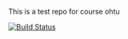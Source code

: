 This is a test repo for course ohtu

[![Build Status](https://travis-ci.org/TerriFin/ohtu-viikko1.svg?branch=master)](https://travis-ci.org/TerriFin/ohtu-viikko1)
